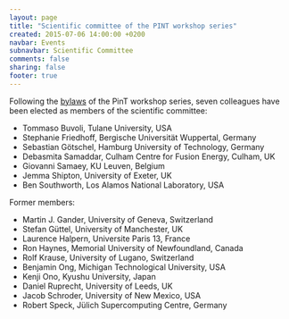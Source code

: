 ```yaml
---
layout: page
title: "Scientific committee of the PINT workshop series"
created: 2015-07-06 14:00:00 +0200
navbar: Events
subnavbar: Scientific Committee
comments: false
sharing: false
footer: true
---
```


Following the [bylaws](/events/bylaws.html) of the PinT workshop series, seven colleagues have been elected as members of the scientific committee:

 - Tommaso Buvoli, Tulane University, USA 
 - Stephanie Friedhoff, Bergische Universität Wuppertal, Germany
 - Sebastian Götschel, Hamburg University of Technology, Germany
 - Debasmita Samaddar, Culham Centre for Fusion Energy, Culham, UK
 - Giovanni Samaey, KU Leuven, Belgium
 - Jemma Shipton, University of Exeter, UK
 - Ben Southworth, Los Alamos National Laboratory, USA 

Former members:

 - Martin J. Gander, University of Geneva, Switzerland
 - Stefan Güttel, University of Manchester, UK
 - Laurence Halpern, Universite Paris 13, France
 - Ron Haynes, Memorial University of Newfoundland, Canada
 - Rolf Krause, University of Lugano, Switzerland
 - Benjamin Ong, Michigan Technological University, USA
 - Kenji Ono, Kyushu University, Japan
 - Daniel Ruprecht, University of Leeds, UK
 - Jacob Schroder, University of New Mexico, USA
 - Robert Speck, Jülich Supercomputing Centre, Germany
 
